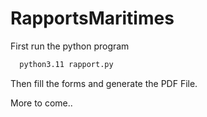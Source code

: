 # RapportsMaritimes

First run the python program

```bash
  python3.11 rapport.py
```

Then fill the forms and generate the PDF File.

More to come..
